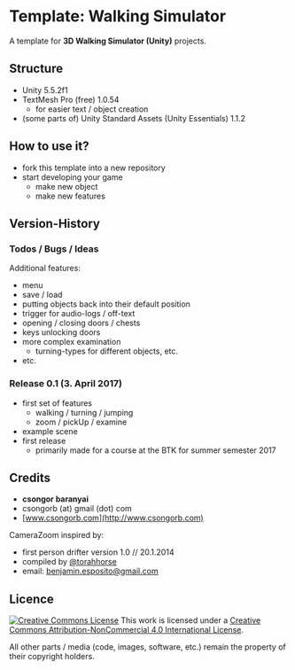 # Template: Walking Simulator

A template for **3D Walking Simulator (Unity)** projects.

## Structure

- Unity 5.5.2f1
- TextMesh Pro (free) 1.0.54
   - for easier text / object creation
- (some parts of) Unity Standard Assets (Unity Essentials) 1.1.2

## How to use it?

- fork this template into a new repository
- start developing your game
   - make new object
   - make new features

## Version-History

### Todos / Bugs / Ideas

Additional features:

- menu
- save / load
- putting objects back into their default position
- trigger for audio-logs / off-text
- opening / closing doors / chests
- keys unlocking doors
- more complex examination
   - turning-types for different objects, etc.
- etc.

### Release 0.1 (3. April 2017)

- first set of features
   - walking / turning / jumping
   - zoom / pickUp / examine
- example scene
- first release
   - primarily made for a course at the BTK for summer semester 2017

## Credits

- **csongor baranyai**  
- csongorb (at) gmail (dot) com  
- [www.csongorb.com](http://www.csongorb.com)

CameraZoom inspired by:

- first person drifter version 1.0 // 20.1.2014
- compiled by [@torahhorse](http://torahhorse.com)
- email: benjamin.esposito@gmail.com

## Licence

[![Creative Commons License](https://i.creativecommons.org/l/by-nc/4.0/88x31.png)](http://creativecommons.org/licenses/by-nc/4.0/)
This work is licensed under a [Creative Commons Attribution-NonCommercial 4.0 International License](http://creativecommons.org/licenses/by-nc/4.0/).

All other parts / media (code, images, software, etc.) remain the property of their copyright holders.

